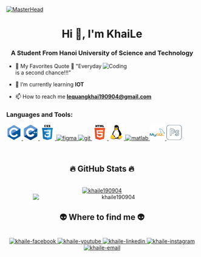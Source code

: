 [![MasterHead](https://www.utsc.utoronto.ca/cms/sites/utsc.utoronto.ca.cms/files/styles/3_1_full_width_banner/public/images/page/Header%20image%201600x%20.jpg?h=d82dd7ab&itok=XT8-EA-G)](https://rishavchanda.io)
<h1 align="center">Hi 👋, I'm KhaiLe</h1>
<h3 align="center">A Student From Hanoi University of Science and Technology</h3>
<img align="right" alt="Coding" width="250" src="https://scontent.fhan5-10.fna.fbcdn.net/v/t39.30808-6/432783380_730180359200130_294743419262046619_n.jpg?_nc_cat=111&ccb=1-7&_nc_sid=5f2048&_nc_ohc=JMC_YriVcTkQ7kNvgFLB-K9&_nc_ht=scontent.fhan5-10.fna&oh=00_AYAAvL5bmfwkOIYMNmqvO9TD9cbjs6bhZVbUNB0c-MfRAA&oe=664CF5F6">

- 📑 My Favorites Quote 📑 "Everyday is a second chance!!!"

- 🌱 I’m currently learning **IOT**
  
- 📫 How to reach me **lequangkhai190904@gmail.com**
<h3 align="left">Languages and Tools:</h3>
<p align="left"> <a href="https://www.cprogramming.com/" target="_blank" rel="noreferrer"> <img src="https://raw.githubusercontent.com/devicons/devicon/master/icons/c/c-original.svg" alt="c" width="40" height="40"/> </a> <a href="https://www.w3schools.com/cpp/" target="_blank" rel="noreferrer"> <img src="https://raw.githubusercontent.com/devicons/devicon/master/icons/cplusplus/cplusplus-original.svg" alt="cplusplus" width="40" height="40"/> </a> <a href="https://www.w3schools.com/css/" target="_blank" rel="noreferrer"> <img src="https://raw.githubusercontent.com/devicons/devicon/master/icons/css3/css3-original-wordmark.svg" alt="css3" width="40" height="40"/> </a> <a href="https://www.figma.com/" target="_blank" rel="noreferrer"> <img src="https://www.vectorlogo.zone/logos/figma/figma-icon.svg" alt="figma" width="40" height="40"/> </a> <a href="https://git-scm.com/" target="_blank" rel="noreferrer"> <img src="https://www.vectorlogo.zone/logos/git-scm/git-scm-icon.svg" alt="git" width="40" height="40"/> </a> <a href="https://www.w3.org/html/" target="_blank" rel="noreferrer"> <img src="https://raw.githubusercontent.com/devicons/devicon/master/icons/html5/html5-original-wordmark.svg" alt="html5" width="40" height="40"/> </a> <a href="https://www.linux.org/" target="_blank" rel="noreferrer"> <img src="https://raw.githubusercontent.com/devicons/devicon/master/icons/linux/linux-original.svg" alt="linux" width="40" height="40"/> </a> <a href="https://www.mathworks.com/" target="_blank" rel="noreferrer"> <img src="https://upload.wikimedia.org/wikipedia/commons/2/21/Matlab_Logo.png" alt="matlab" width="40" height="40"/> </a> <a href="https://www.mysql.com/" target="_blank" rel="noreferrer"> <img src="https://raw.githubusercontent.com/devicons/devicon/master/icons/mysql/mysql-original-wordmark.svg" alt="mysql" width="40" height="40"/> </a> <a href="https://www.photoshop.com/en" target="_blank" rel="noreferrer"> <img src="https://raw.githubusercontent.com/devicons/devicon/master/icons/photoshop/photoshop-line.svg" alt="photoshop" width="40" height="40"/> </a> </p>


<br>
<h2 align="center">🔥 GitHub Stats 🔥</h2>
<!-- https://github.com/anuraghazra/github-readme-stats -->
<br>
<div align=center>
  <a href="#" title="khaile190904">
    <img width="390" align="center" src="https://github-readme-stats.vercel.app/api/top-langs?username=khaile190904&hide=c%23,m,powershell,Mathematica,Ruby,Objective-C,Objective-C%2b%2b,Cuda&title_color=61dafb&text_color=ffffff&icon_color=61dafb&bg_color=20232a&langs_count=8&layout=compact&border_color=61dafb&hide_border=true" alt="khaile190904" 
  </a>
  <a href="#" title="khaile190904">
    <img align="right" width="434" src="https://github-readme-stats.vercel.app/api?username=khaile190904&show_icons=true&theme=react&border_color=61dafb&hide_border=true#gh-dark-mode-only" alt="khaile190904" />
  </a>
</div>

<br>

<h2 align="center">👽 Where to find me 👽</h2>
<br>
<!-- https://icons8.com -->
<div align="center">
  <a href="https://www.facebook.com/lekhai190904/" target="blank">
    <img src="https://img.icons8.com/bubbles/100/000000/facebook-new.png" alt="khaile-facebook" />
  </a>
  <a href="https://www.youtube.com/@lekhai1909" target="blank">
    <img src="https://img.icons8.com/bubbles/100/000000/youtube-squared.png" alt="khaile-youtube" />
  </a>
  <a href="https://www.linkedin.com/in/le-quang-khai-a038b8252/" target="blank">
    <img src="https://img.icons8.com/bubbles/100/000000/linkedin.png" alt="khaile-linkedin" />
  </a>
  <a href="https://www.instagram.com/lekhai_1909/" target="blank">
    <img src="https://img.icons8.com/bubbles/100/000000/instagram.png" alt="khaile-instagram" />
  </a>
  <a href="mailto: lequangkhai190904@gmail.com" target="top">
    <img src="https://img.icons8.com/bubbles/100/000000/apple-mail.png" alt="khaile-email" />
  </a>
</div>

<br>



